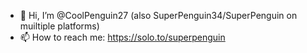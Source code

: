 - 👋 Hi, I’m @CoolPenguin27 (also SuperPenguin34/SuperPenguin on muiltiple platforms)
- 📫 How to reach me: https://solo.to/superpenguin

<!---
CoolPenguin27/CoolPenguin27 is a ✨ special ✨ repository because its `README.md` (this file) appears on your GitHub profile.
You can click the Preview link to take a look at your changes.
--->

